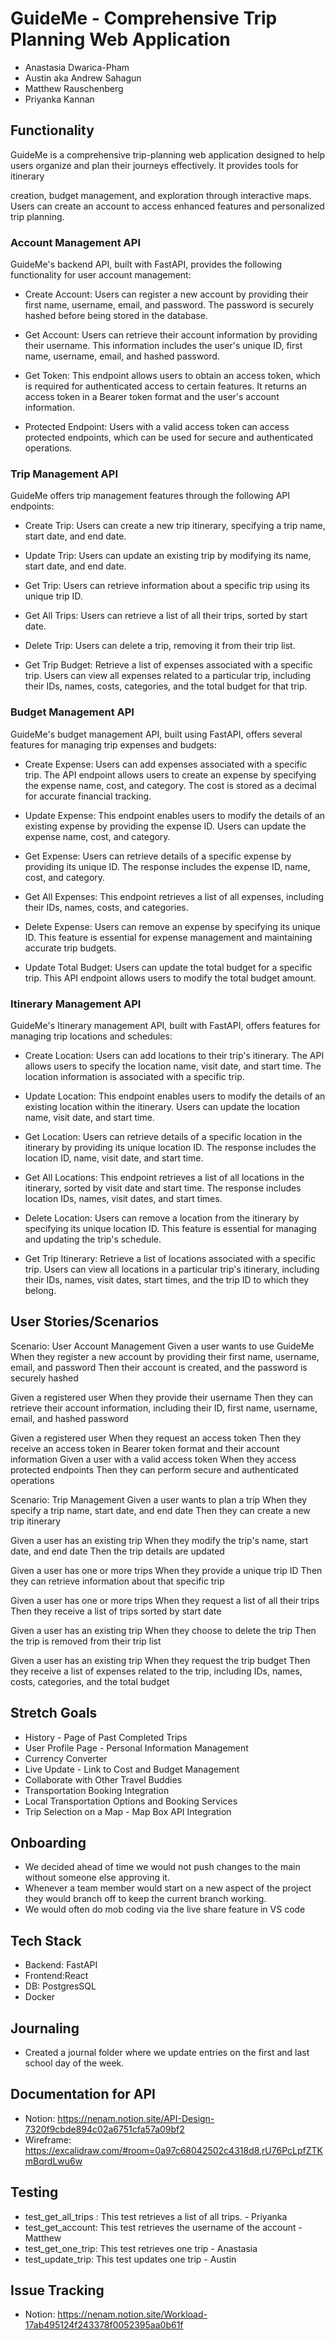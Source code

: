 # GuideMe - Comprehensive Trip Planning Web Application
- Anastasia Dwarica-Pham
- Austin aka Andrew Sahagun
- Matthew Rauschenberg
- Priyanka Kannan


## Functionality


GuideMe is a comprehensive trip-planning web application designed to help users organize and plan their journeys effectively. It provides tools for itinerary


creation, budget management, and exploration through interactive maps. Users can create an account to access enhanced features and personalized trip planning.


### Account Management API
GuideMe's backend API, built with FastAPI, provides the following functionality for user account management:


- Create Account: Users can register a new account by providing their first name, username, email, and password. The password is securely hashed before being stored in the database.


- Get Account: Users can retrieve their account information by providing their username. This information includes the user's unique ID, first name, username, email, and hashed password.


- Get Token: This endpoint allows users to obtain an access token, which is required for authenticated access to certain features. It returns an access token in a Bearer token format and the user's account information.


- Protected Endpoint: Users with a valid access token can access protected endpoints, which can be used for secure and authenticated operations.


### Trip Management API
GuideMe offers trip management features through the following API endpoints:


- Create Trip: Users can create a new trip itinerary, specifying a trip name, start date, and end date.


- Update Trip: Users can update an existing trip by modifying its name, start date, and end date.


- Get Trip: Users can retrieve information about a specific trip using its unique trip ID.


- Get All Trips: Users can retrieve a list of all their trips, sorted by start date.


- Delete Trip: Users can delete a trip, removing it from their trip list.


- Get Trip Budget: Retrieve a list of expenses associated with a specific trip. Users can view all expenses related to a particular trip, including their IDs, names, costs, categories, and the total budget for that trip.


### Budget Management API
GuideMe's budget management API, built using FastAPI, offers several features for managing trip expenses and budgets:


- Create Expense: Users can add expenses associated with a specific trip. The API endpoint allows users to create an expense by specifying the expense name, cost, and category. The cost is stored as a decimal for accurate financial tracking.


- Update Expense: This endpoint enables users to modify the details of an existing expense by providing the expense ID. Users can update the expense name, cost, and category.


- Get Expense: Users can retrieve details of a specific expense by providing its unique ID. The response includes the expense ID, name, cost, and category.


- Get All Expenses: This endpoint retrieves a list of all expenses, including their IDs, names, costs, and categories.


- Delete Expense: Users can remove an expense by specifying its unique ID. This feature is essential for expense management and maintaining accurate trip budgets.


- Update Total Budget: Users can update the total budget for a specific trip. This API endpoint allows users to modify the total budget amount.


### Itinerary Management API
GuideMe's Itinerary management API, built with FastAPI, offers features for managing trip locations and schedules:


- Create Location: Users can add locations to their trip's itinerary. The API allows users to specify the location name, visit date, and start time. The location information is associated with a specific trip.

- Update Location: This endpoint enables users to modify the details of an existing location within the itinerary. Users can update the location name, visit date, and start time.


- Get Location: Users can retrieve details of a specific location in the itinerary by providing its unique location ID. The response includes the location ID, name, visit date, and start time.


- Get All Locations: This endpoint retrieves a list of all locations in the itinerary, sorted by visit date and start time. The response includes location IDs, names, visit dates, and start times.


- Delete Location: Users can remove a location from the itinerary by specifying its unique location ID. This feature is essential for managing and updating the trip's schedule.


- Get Trip Itinerary: Retrieve a list of locations associated with a specific trip. Users can view all locations in a particular trip's itinerary, including their IDs, names, visit dates, start times, and the trip ID to which they belong.


## User Stories/Scenarios


Scenario: User Account Management
Given a user wants to use GuideMe
When they register a new account by providing their first name, username, email, and password
Then their account is created, and the password is securely hashed


Given a registered user
When they provide their username
Then they can retrieve their account information, including their ID, first name, username, email, and hashed password


Given a registered user
When they request an access token
Then they receive an access token in Bearer token format and their account information
Given a user with a valid access token
When they access protected endpoints
Then they can perform secure and authenticated operations


Scenario: Trip Management
Given a user wants to plan a trip
When they specify a trip name, start date, and end date
Then they can create a new trip itinerary


Given a user has an existing trip
When they modify the trip's name, start date, and end date
Then the trip details are updated


Given a user has one or more trips
When they provide a unique trip ID
Then they can retrieve information about that specific trip


Given a user has one or more trips
When they request a list of all their trips
Then they receive a list of trips sorted by start date


Given a user has an existing trip
When they choose to delete the trip
Then the trip is removed from their trip list


Given a user has an existing trip
When they request the trip budget
Then they receive a list of expenses related to the trip, including IDs, names, costs, categories, and the total budget



## Stretch Goals

- History - Page of Past Completed Trips
- User Profile Page - Personal Information Management
- Currency Converter
- Live Update - Link to Cost and Budget Management
- Collaborate with Other Travel Buddies
- Transportation Booking Integration
- Local Transportation Options and Booking Services
- Trip Selection on a Map - Map Box API Integration

## Onboarding
- We decided ahead of time we would not push changes to the main without someone else approving it.
- Whenever a team member would start on a new aspect of the project they would branch off to keep the current branch working.
- We would often do mob coding via the live share feature in VS code



## Tech Stack
- Backend: FastAPI
- Frontend:React
- DB: PostgresSQL
- Docker

## Journaling
- Created a journal folder where we update entries on the first and last school day of the week.

## Documentation for API
- Notion: https://nenam.notion.site/API-Design-7320f9cbde894c02a6751cfa57a09bf2
- Wireframe: https://excalidraw.com/#room=0a97c68042502c4318d8,rU76PcLpfZTKmBqrdLwu6w


## Testing
- test_get_all_trips : This test retrieves a list of all trips. - Priyanka
- test_get_account: This test retrieves the username of the account - Matthew
- test_get_one_trip: This test retrieves one trip - Anastasia
- test_update_trip: This test updates one trip - Austin


## Issue Tracking
- Notion: https://nenam.notion.site/Workload-17ab495124f243378f0052395aa0b61f

